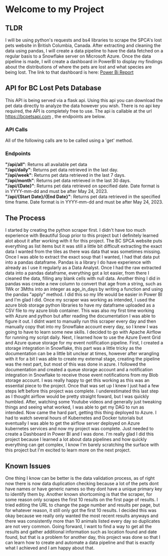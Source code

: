 # Welcome to my Project
## TLDR
I will be using python's requests and bs4 libraries to scrape the SPCA's lost pets website in British Columbia, Canada. After extracting and cleaning the data using pandas, I will create a data pipeline to have the data fetched on a regular basis to a Snowflake server on Microsoft Azure. Once the data pipeline is made, I will create a dashboard in PowerBI to display my findings about the distributions of where the pets are lost and what species are being lost. The link to that dashboard is here: [Power Bi Report](https://app.powerbi.com/view?r=eyJrIjoiOGM3MTRmMjYtODdmMS00NTg2LTkyNTctN2RhZjYyNGIwZmQ1IiwidCI6IjRlZDJhZjZmLWFkNWItNDI3ZC04Yjg5LWM2OGNlOWNjMTdjYiIsImMiOjZ9&pageName=ReportSection)

## API for BC Lost Pets Database  
This API is being served via a flask api. Using this api you can download the pet data directly to analyze the data however you wish. There is no api key required, the API is completely free to use. The api is callable at the url https://bcpetsapi.com , the endpoints are below.
### API Calls  
All of the following calls are to be called using a 'get' method.
### Endpoints  
__"/api/all"__: Returns all available pet data    
__"/api/daily"__: Returns pet data retrieved in the last day.  
__"/api/week"__: Returns pet data retrieved in the last 7 days.  
__"/api/month"__: Returns pet data retrieved in the last 30 days.  
__"/api/{Date}"__: Returns pet data retrieved on specified date. Date format is in YYYY-mm-dd and must be after May 24, 2023.  
__"/api/{Start Date}/{End Date}"__: Returns pet data retrieved in the specified time frame. Date format is in YYYY-mm-dd and must be after May 24, 2023.

## The Process
I started by creating the python scraper first. I didn't have too much experience with Beautiful Soup prior to this project but I definitely learned alot about it after working with it for this project. The BC SPCA website puts everything as list items but it was still a little bit difficult extracting the exact data I wanted from the tiles as there was data that was sometimes missing. Once I was able to extract the exact soup that I wanted, I had that data put into a pandas dataframe. Pandas is a library I do have experience with already as I use it regularly as a Data Analyst. Once I had the raw extracted data into a pandas dataframe, everything got a lot easier, from there I cleaned the data, filling any blank cells with null data. Another thing I did in pandas was create a new column to convert that age from a string, such as 1Wk or 3Mths into an integer as age_in_days by writing a function and using the pandas "apply" method. I did this so my life would be easier in Power BI and I'm glad I did. Once my scraper was working as intended, I used the azure blob storage python libraries to have my dataframe uploaded as a CSV file to my azure blob container. This was also my first time working with Azure and python but after reading the documentation I was able to figure it out. I didnt want to manually run this scraper every day and then manually copy that into my Snowflake account every day, so I knew I was going to have to learn some new skills. I decided to go with Apache Airflow for running my script daily. Next, I learned how to use the Azure Event Grid and Azure queue storage for my event notification pipeline. First, I created a storage integration in Snowflake, this part was a little tricky as the documentation can be a little bit unclear at times, however after wrangling with it for a bit I was able to create my external stage, creating the pipeline was the next part, but most of this was done in azure. I followed the documentation and created a queue storage account and a notification integration in Snowflake to receive those event notifications from my Blob storage account. I was really happy to get this working as this was an essential piece to the project. Once that was set up I knew I just had a few steps left before this project was complete. I underestimated this last step as I thought airflow would be pretty straight foward, but I was quickly humbled. After, watching some Youtube videos and generally just tweaking things and seeing what worked, I was able to get my DAG to run as intended. Now came the hard part, getting this thing deployed to Azure. I had to watch several hours of Kubernetes and Docker tutorials but eventually I was able to get the airflow server deployed on Azure kubernetes services and now my project was complete. Just needed to create a Dashboard in Power BI and I was done. I'm really glad I did this project because I learned a lot about data pipelines and how quickly everything can get complex, I know I'm barely scratching the surface with this project but I'm excited to learn more on the next project.
## Known Issues
One thing I know can be better is the data validation process, as of right now there is now data duplication checking because a lot of the pets dont have names or have generic names so they dont have a unique primary key to identify them by. Another known shortcoming is that the scraper, for some reason only scrapes the first 10 results on the first page of results. I tried editing the URL to change the page number and results per page, but for whatever reason, it still only got the first 10 results. I decided this was okay because we really only wanted the most recent results anyways and there was consistently more than 10 animals listed every day so duplicates are not very common. Going forward, I want to find a way to get all the results and gather additional information such as location found and date found, but that is a problem for another day, this project was done so that I can learn how to create and automate a data pipeline and that is exactly what I achieved and I am happy about that.
